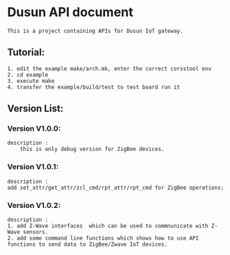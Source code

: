 # Dusun API document  
	This is a project containing APIs for Dusun IoT gateway.  

## Tutorial:  
	1. edit the example make/arch.mk, enter the correct corsstool env  
	2. cd example  
	3. execute make  
	4. transfer the example/build/test to test board run it  

## Version List:  

### Version V1.0.0:  
	description :   
		this is only debug version for ZigBee devices.

### Version V1.0.1:  
	description : 
	add set_attr/get_attr/zcl_cmd/rpt_attr/rpt_cmd for ZigBee operations;

### Version V1.0.2:  
	description : 
	1. add Z-Wave interfaces  which can be used to commnunicate with Z-Wave sensors. 
	2. add some command line functions which shows how to use API functions to send data to ZigBee/Zwave IoT devices. 
